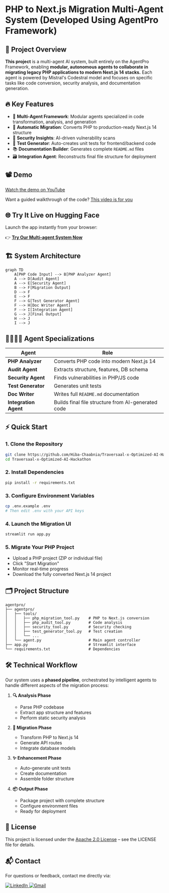 # PHP to Next.js Migration Multi-Agent System (Developed Using AgentPro Framework)

## 🎯 Project Overview

**This project** is a multi-agent AI system, built entirely on the AgentPro Framework, enabling **modular, autonomous agents to collaborate in migrating legacy PHP applications to modern Next.js 14 stacks.** Each agent is powered by Mistral's Codestral model and focuses on specific tasks like code conversion, security analysis, and documentation generation.


## 🔥 Key Features

- 🤖 **Multi-Agent Framework**: Modular agents specialized in code transformation, analysis, and generation
- 🔄 **Automatic Migration**: Converts PHP to production-ready Next.js 14 structure
- 🔐 **Security Insights**: AI-driven vulnerability scans
- 🧪 **Test Generator**: Auto-creates unit tests for frontend/backend code
- 📚 **Documentation Builder**: Generates complete `README.md` files
- 🗃️ **Integration Agent**: Reconstructs final file structure for deployment

## 📽️ Demo  
[Watch the demo on YouTube](https://youtu.be/4XC9NA6-KNI)

Want a guided walkthrough of the code? [This video is for you](https://youtu.be/libPqCGAQoE)

## 🌐 Try It Live on Hugging Face

Launch the app instantly from your browser:

👉 [**Try Our Multi-agent System Now**](https://huggingface.co/spaces/malekbouzayani/hackathon-traversaal-ai)


## 🏗️ System Architecture

```mermaid
graph TD
    A[PHP Code Input] --> B[PHP Analyzer Agent]
    A --> D[Audit Agent]
    A --> E[Security Agent]
    B --> F[Migration Output]
    D --> F
    E --> F
    F --> G[Test Generator Agent]
    F --> H[Doc Writer Agent]
    F --> I[Integration Agent]
    G --> J[Final Output]
    H --> J
    I --> J
```

## 👨‍👩‍👧‍👦 Agent Specializations

| Agent | Role |
|-------|------|
| **PHP Analyzer** | Converts PHP code into modern Next.js 14 |
| **Audit Agent** | Extracts structure, features, DB schema |
| **Security Agent** | Finds vulnerabilities in PHP/JS code |
| **Test Generator** | Generates unit tests |
| **Doc Writer** | Writes full `README.md` documentation |
| **Integration Agent** | Builds final file structure from AI-generated code |

## ⚡ Quick Start

### 1. Clone the Repository

```bash
git clone https://github.com/Hiba-Chaabnia/Traversaal-x-Optimized-AI-Hackathon.git
cd Traversaal-x-Optimized-AI-Hackathon
```

### 2. Install Dependencies

```bash
pip install -r requirements.txt
```

### 3. Configure Environment Variables

```bash
cp .env.example .env
# Then edit .env with your API keys
```

### 4. Launch the Migration UI

```bash
streamlit run app.py
```

### 5. Migrate Your PHP Project

- Upload a PHP project (ZIP or individual file)
- Click "Start Migration"
- Monitor real-time progress
- Download the fully converted Next.js 14 project

## 🗂️ Project Structure

```
agentpro/
├── agentpro/
│   ├── tools/
│   │   ├── php_migration_tool.py    # PHP to Next.js conversion
│   │   ├── php_audit_tool.py        # Code analysis
│   │   ├── security_tool.py         # Security checking
│   │   ├── test_generator_tool.py   # Test creation
│   │   └── ...
│   └── agent.py                     # Main agent controller
├── app.py                           # Streamlit interface
└── requirements.txt                 # Dependencies
```

## 🛠️ Technical Workflow

Our system uses a **phased pipeline**, orchestrated by intelligent agents to handle different aspects of the migration process:


1. **🔍 Analysis Phase**
   - Parse PHP codebase
   - Extract app structure and features
   - Perform static security analysis

2. **🔄 Migration Phase**
   - Transform PHP to Next.js 14
   - Generate API routes
   - Integrate database models

3. **✨ Enhancement Phase**
   - Auto-generate unit tests
   - Create documentation
   - Assemble folder structure

4. **📦 Output Phase**
   - Package project with complete structure
   - Configure environment files
   - Ready for deployment


## 📝 License

This project is licensed under the [Apache 2.0 License](./LICENSE.txt) – see the LICENSE file for details. 


## 📬 Contact  

For questions or feedback, contact me directly via:

<p align="left">
  <a href="https://linkedin.com/in/hiba-chaabnia" target="_blank">
    <img src="https://skillicons.dev/icons?i=linkedin" alt="LinkedIn" />
  </a>
  
  <a href="mailto:hiba.chaabnia.pro@gmail.com">
    <img src="https://skillicons.dev/icons?i=gmail" alt="Gmail" />
  </a>
</p>

